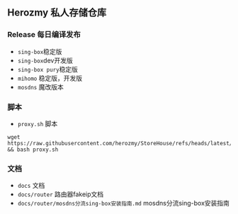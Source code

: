 ## Herozmy 私人存储仓库
### Release 每日编译发布
* `sing-box`稳定版
* `sing-box`dev开发版
* `sing-box pury`稳定版
* `mihomo` 稳定版，开发版
* `mosdns` 魔改版本

### 脚本
* `proxy.sh` 脚本
``` shell
wget https://raw.githubusercontent.com/herozmy/StoreHouse/refs/heads/latest/script/proxy.sh && bash proxy.sh
```
### 文档
* `docs` 文档
* `docs/router` 路由器fakeip文档
* `docs/router/mosdns分流sing-box安装指南.md` mosdns分流sing-box安装指南


